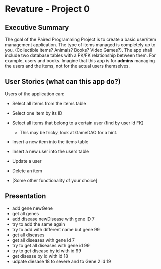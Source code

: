# Revature - Project 0

## Executive Summary

The goal of the Paired Programming Project is to create a basic 
user/item management application. The type of items managed is 
completely up to you. (Collectible items? Animals? Books? Video 
Games?). The app shall include two database tables with a PK/FK 
relationship between them. For example, users and books. 
Imagine that this app is for **admins** managing the users 
and the items, not for the actual users themselves.

## User Stories (what can this app do?)

Users of the application can:

- Select all items from the items table

- Select one item by its ID

- Select all items that belong to a certain user (find by user id FK)

  - This may be tricky, look at GameDAO for a hint.

- Insert a new item into the items table

- Insert a new user into the users table

- Update a user

- Delete an item

- [Some other functionality of your choice]


## Presentation

- add gene newGene
- get all genes
- add disease newDisease with gene ID 7
- try to add the same again 
- try to add  with different name but gene 99
- get all diseases
- get all diseases with gene Id 7
- try to get all diseases with gene id 99
- try to get disease by id with id 99
- get disease by id with id 18
- udpate diesase 18 to severe and to Gene 2 id 19

